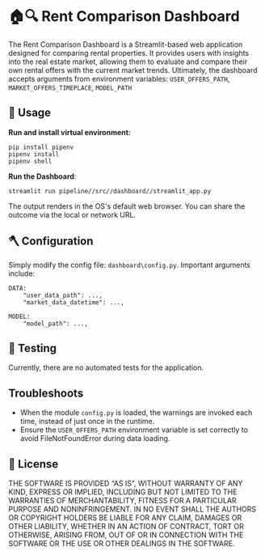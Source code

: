 # 🏠🔍 Rent Comparison Dashboard

The Rent Comparison Dashboard is a Streamlit-based web application designed for comparing rental properties.
It provides users with insights into the real estate market,
allowing them to evaluate and compare their own rental offers with the current market trends.
Ultimately, the dashboard accepts arguments from environment variables:
`USER_OFFERS_PATH`, `MARKET_OFFERS_TIMEPLACE`, `MODEL_PATH`

## 🔨 Usage

**Run and install virtual environment:**

```
pip install pipenv
pipenv install
pipenv shell
```

**Run the Dashboard**:

```
streamlit run pipeline//src//dashboard//streamlit_app.py
```

The output renders in the OS's default web browser.
You can share the outcome via the local or network URL.

## 🪓 Configuration

Simply modify the config file: `dashboard\config.py`.
Important arguments include:

```
DATA:
    "user_data_path": ...,
    "market_data_datetime": ...,

MODEL:
    "model_path": ...,

```

## 🤖 Testing

Currently, there are no automated tests for the application.

## Troubleshoots

- When the module `config.py` is loaded, the warnings are invoked each time, instead of just once in the runtime.
- Ensure the `USER_OFFERS_PATH` environment variable is set correctly to avoid FileNotFoundError during data loading.

## 📜 License

THE SOFTWARE IS PROVIDED “AS IS”, WITHOUT WARRANTY OF ANY KIND, EXPRESS OR IMPLIED, INCLUDING BUT NOT LIMITED TO THE WARRANTIES OF MERCHANTABILITY, FITNESS FOR A PARTICULAR PURPOSE AND NONINFRINGEMENT. IN NO EVENT SHALL THE AUTHORS OR COPYRIGHT HOLDERS BE LIABLE FOR ANY CLAIM, DAMAGES OR OTHER LIABILITY, WHETHER IN AN ACTION OF CONTRACT, TORT OR OTHERWISE, ARISING FROM, OUT OF OR IN CONNECTION WITH THE SOFTWARE OR THE USE OR OTHER DEALINGS IN THE SOFTWARE.

